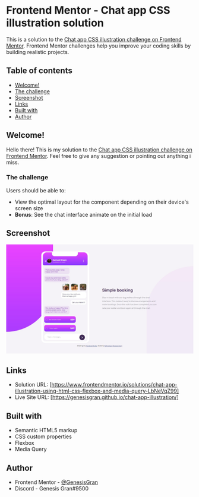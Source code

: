 # Frontend Mentor - Chat app CSS illustration solution

This is a solution to the [Chat app CSS illustration challenge on Frontend Mentor](https://www.frontendmentor.io/challenges/chat-app-css-illustration-O5auMkFqY). Frontend Mentor challenges help you improve your coding skills by building realistic projects.

## Table of contents

- [Welcome!](#welcome!)
- [The challenge](#the-challenge)
- [Screenshot](#screenshot)
- [Links](#links)
- [Built with](#built-with)
- [Author](#author)

## Welcome!

Hello there! This is my solution to the [Chat app CSS illustration challenge on Frontend Mentor](https://www.frontendmentor.io/challenges/chat-app-css-illustration-O5auMkFqY). Feel free to give any suggestion or pointing out anything i miss.

### The challenge

Users should be able to:

- View the optimal layout for the component depending on their device's screen size
- **Bonus**: See the chat interface animate on the initial load

## Screenshot

![Web Preview](./web-preview.jpeg)

## Links

- Solution URL: [https://www.frontendmentor.io/solutions/chat-app-illustration-using-html-css-flexbox-and-media-query-LbNeVqZ99]
- Live Site URL: [https://genesisgran.github.io/chat-app-illustration/]

## Built with

- Semantic HTML5 markup
- CSS custom properties
- Flexbox
- Media Query

## Author

- Frontend Mentor - [@GenesisGran](https://www.frontendmentor.io/profile/GenesisGran)
- Discord - Genesis Gran#9500
